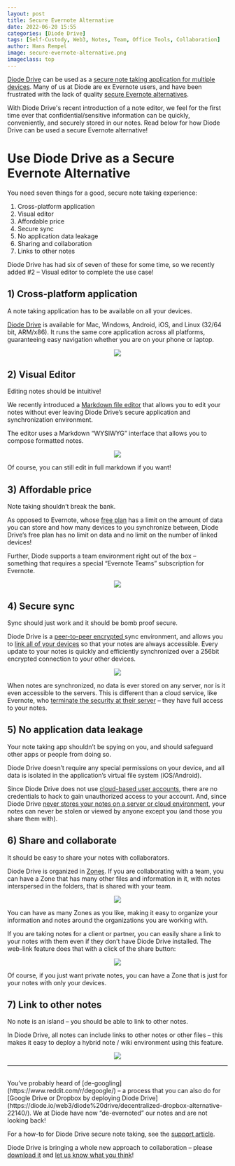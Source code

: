 ```yaml
---
layout: post
title: Secure Evernote Alternative
date: 2022-06-20 15:55
categories: [Diode Drive]
tags: [Self-Custody, Web3, Notes, Team, Office Tools, Collaboration]
author: Hans Rempel
image: secure-evernote-alternative.png
imageclass: top
---
```

[Diode Drive](https://diode.io/products/d-drive) can be used as a [secure note taking application for multiple devices](https://support.diode.io/article/nwoi0x3d67-take-secure-notes-with-diode-drive).  Many of us at Diode are ex Evernote users, and have been frustrated with the lack of quality [secure Evernote alternatives](https://dataoverhaulers.com/secure-note-taking-apps/).

With Diode Drive's recent introduction of a note editor, we feel for the first time ever that confidential/sensitive information can be quickly, conveniently, and securely stored in our notes.  Read below for how Diode Drive can be used a secure Evernote alternative!

# Use Diode Drive as a Secure Evernote Alternative

You need seven things for a good, secure note taking experience:

1. Cross-platform application
2. Visual editor
3. Affordable price
4. Secure sync
5. No application data leakage
6. Sharing and collaboration
7. Links to other notes

Diode Drive has had six of seven of these for some time, so we recently added #2 – Visual editor to complete the use case!  

## 1)	Cross-platform application

A note taking application has to be available on all your devices.  

[Diode Drive](https://diode.io/download) is available for Mac, Windows, Android, iOS, and Linux (32/64 bit, ARM/x86).  It runs the same core application across all platforms, guaranteeing easy navigation whether you are on your phone or laptop.

<p align="center"><img src="images/blog/secure-evernote-alternative_playstore.png"></p>

## 2) Visual Editor

Editing notes should be intuitive!  

We recently introduced a [Markdown file editor](https://support.diode.io/article/o6o86kafiy-file-editors) that allows you to edit your notes without ever leaving Diode Drive’s secure application and synchronization environment.

The editor uses a Markdown “WYSIWYG” interface that allows you to compose formatted notes.

<p align="center"><img src="images/blog/secure-evernote-alternative_editor.png"></p>

Of course, you can still edit in full markdown if you want!

## 3)	Affordable price

Note taking shouldn’t break the bank.  

As opposed to Evernote, whose [free plan](https://evernote.com/compare-plans) has a limit on the amount of data you can store and how many devices to you synchronize between, Diode Drive’s free plan has no limit on data and no limit on the number of linked devices!  

Further, Diode supports a team environment right out of the box – something that requires a special “Evernote Teams” subscription for Evernote.

<p align="center"><img src="images/blog/secure-evernote-alternative_nomad.png"></p>

## 4)	Secure sync

Sync should just work and it should be bomb proof secure.  

Diode Drive is a [peer-to-peer encrypted ](https://support.diode.io/article/jieo6utgv9-are-my-communications-via-the-diode-network-encrypted)sync environment, and allows you to [link all of your devices](https://diode.io/diodedrive/diodedriveupdate-linkeddevices-22117/) so that your notes are always accessible.  Every update to your notes is quickly and efficiently synchronized over a 256bit encrypted connection to your other devices.

<p align="center"><img src="images/blog/secure-evernote-alternative_devices.png"></p>

When notes are synchronized, no data is ever stored on any server, nor is it even accessible to the servers.  This is different than a cloud service, like Evernote, who [terminate the security at their server](https://evernote.com/security) – they have full access to your notes.

## 5)	No application data leakage

Your note taking app shouldn’t be spying on you, and should safeguard other apps or people from doing so.

Diode Drive doesn’t require any special permissions on your device, and all data is isolated in the application’s virtual file system (iOS/Android).  

Since Diode Drive does not use [cloud-based user accounts](https://support.diode.io/article/l7noragxyj-diode-drive-backup-codes), there are no credentials to hack to gain unauthorized access to your account.  And, since Diode Drive [never stores your notes on a server or cloud environment](https://support.diode.io/article/vr156n18cf-is-diodedrive-unlimited-storage), your notes can never be stolen or viewed by anyone except you (and those you share them with).

## 6)	Share and collaborate

It should be easy to share your notes with collaborators.

Diode Drive is organized in [Zones](https://support.diode.io/article/k1diuzadd8-create-your-first-zone).  If you are collaborating with a team, you can have a Zone that has many other files and information in it, with notes interspersed in the folders, that is shared with your team.

<p align="center"><img src="images/blog/secure-evernote-alternative_team.png"></p>

You can have as many Zones as you like, making it easy to organize your information and notes around the organizations you are working with.  

If you are taking notes for a client or partner, you can easily share a link to your notes with them even if they don’t have Diode Drive installed.  The web-link feature does that with a click of the share button:

<p align="center"><img src="images/blog/secure-evernote-alternative_link.png"></p>

Of course, if you just want private notes, you can have a Zone that is just for your notes with only your devices.

## 7)	Link to other notes

No note is an island – you should be able to link to other notes.

In Diode Drive, all notes can include links to other notes or other files – this makes it easy to deploy a hybrid note / wiki environment using this feature.

<p align="center"><img src="images/blog/secure-evernote-alternative_othernotes.png"></p>

<hr>
<br/>
You’ve probably heard of [de-googling](https://www.reddit.com/r/degoogle/) – a process that you can also do for [Google Drive or Dropbox by deploying Diode Drive](https://diode.io/web3/diode%20drive/decentralized-dropbox-alternative-22140/).  We at Diode have now “de-evernoted” our notes and are not looking back!  

For a how-to for Diode Drive secure note taking, see the [support article](https://support.diode.io/article/nwoi0x3d67-take-secure-notes-with-diode-drive).

Diode Drive is bringing a whole new approach to collaboration – please [download it](https://diode.io/download) and [let us know what you think](https://t.me/diode_chain)!
